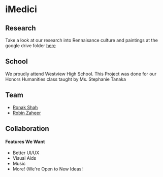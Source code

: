 # iMedici

## Research
Take a look at our research into Rennaisance culture and paintings at the google drive folder <a href = "https://drive.google.com/folderview?id=0BxEpYo_Yy5rDc1A2VkZDRnFGR1k&usp=sharing">here</a>

## School
We proudly attend Westview High School. This Project was done for our Honors Humanities class taught by Ms. Stephanie Tanaka

## Team
 - <a href="http://ronakshah.net" target="_blank">Ronak Shah</a>
 - [Robin Zaheer](https://github.com/dogsrawsome13)

## Collaboration
#### Features We Want
- Better UI/UX
- Visual Aids
- Music
- More! (We're Open to New Ideas!

